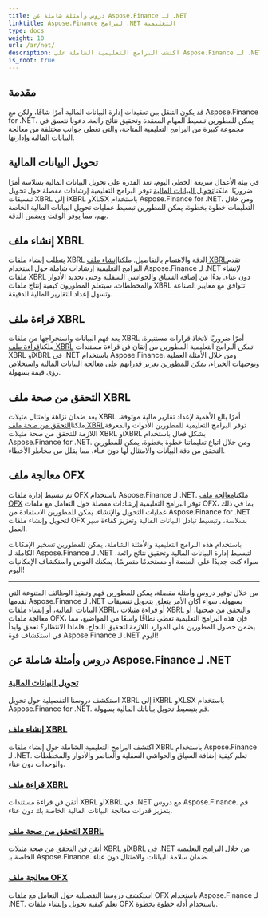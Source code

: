 ```yaml
---
title: دروس وأمثلة شاملة عن Aspose.Finance لـ .NET
linktitle: Aspose.Finance لبرامج .NET التعليمية
type: docs
weight: 10
url: /ar/net/
description: اكتشف البرامج التعليمية الشاملة على Aspose.Finance لـ .NET والتي تغطي تحويل البيانات المالية وإنشاء ملفات XBRL والقراءة والتحقق من الصحة ومعالجة ملفات OFX.
is_root: true
---
```


## مقدمة

قد يكون التنقل بين تعقيدات إدارة البيانات المالية أمرًا شاقًا، ولكن مع Aspose.Finance for .NET، يمكن للمطورين تبسيط المهام المعقدة وتحقيق نتائج رائعة. دعونا نتعمق في مجموعة كبيرة من البرامج التعليمية المتاحة، والتي تغطي جوانب مختلفة من معالجة البيانات المالية وإدارتها.

## تحويل البيانات المالية

 في بيئة الأعمال سريعة الخطى اليوم، تعد القدرة على تحويل البيانات المالية بسلاسة أمرًا ضروريًا. ملكنا[تحويل البيانات المالية](./financial-data-conversion/) توفر البرامج التعليمية إرشادات مفصلة حول تحويل تنسيقات XBRL إلى iXBRL وXLSX باستخدام Aspose.Finance for .NET. ومن خلال التعليمات خطوة بخطوة، يمكن للمطورين تبسيط عمليات تحويل البيانات المالية الخاصة بهم، مما يوفر الوقت ويضمن الدقة.

## إنشاء ملف XBRL

 يتطلب إنشاء ملفات XBRL الدقة والاهتمام بالتفاصيل. ملكنا[إنشاء ملف XBRL](./xbrl-file-creation/)تقدم البرامج التعليمية إرشادات شاملة حول استخدام Aspose.Finance لـ .NET لإنشاء ملفات XBRL دون عناء. بدءًا من إضافة السياق والحواشي السفلية وحتى تحديد الأدوار والمخططات، سيتعلم المطورون كيفية إنتاج ملفات XBRL تتوافق مع معايير الصناعة وتسهل إعداد التقارير المالية الدقيقة.

## قراءة ملف XBRL

 يعد فهم البيانات واستخراجها من ملفات XBRL أمرًا ضروريًا لاتخاذ قرارات مستنيرة. ملكنا[قراءة ملف XBRL](./xbrl-file-reading/) تمكن البرامج التعليمية المطورين من إتقان فن قراءة مستندات XBRL وiXBRL في .NET باستخدام Aspose.Finance. ومن خلال الأمثلة العملية وتوجيهات الخبراء، يمكن للمطورين تعزيز قدراتهم على معالجة البيانات المالية واستخلاص رؤى قيمة بسهولة.

## التحقق من صحة ملف XBRL

 يعد ضمان نزاهة وامتثال مثيلات XBRL أمرًا بالغ الأهمية لإعداد تقارير مالية موثوقة. ملكنا[التحقق من صحة ملف XBRL](./xbrl-file-validation/)توفر البرامج التعليمية للمطورين الأدوات والمعرفة اللازمة للتحقق من صحة مثيلات XBRL وiXBRL بشكل فعال باستخدام Aspose.Finance for .NET. ومن خلال اتباع تعليماتنا خطوة بخطوة، يمكن للمطورين التحقق من دقة البيانات والامتثال لها دون عناء، مما يقلل من مخاطر الأخطاء.

## معالجة ملف OFX

 تم تبسيط إدارة ملفات OFX باستخدام Aspose.Finance لـ .NET. ملكنا[معالجة ملف OFX](./ofx-file-manipulation/) توفر البرامج التعليمية إرشادات مفصلة حول التعامل مع ملفات OFX، بما في ذلك عمليات التحويل والإنشاء. يمكن للمطورين الاستفادة من Aspose.Finance for .NET لتحويل وإنشاء ملفات OFX بسلاسة، وتبسيط تبادل البيانات المالية وتعزيز كفاءة سير العمل.

باستخدام هذه البرامج التعليمية والأمثلة الشاملة، يمكن للمطورين تسخير الإمكانات الكاملة لـ Aspose.Finance لـ .NET لتبسيط إدارة البيانات المالية وتحقيق نتائج رائعة. سواء كنت جديدًا على المنصة أو مستخدمًا متمرسًا، يمكنك الغوص واستكشاف الإمكانيات اليوم!

---
من خلال توفير دروس وأمثلة مفصلة، يمكن للمطورين فهم وتنفيذ الوظائف المتنوعة التي تقدمها Aspose.Finance لـ .NET بسهولة. سواء أكان الأمر يتعلق بتحويل تنسيقات البيانات المالية، أو إنشاء ملفات XBRL، أو قراءة مثيلات XBRL والتحقق من صحتها، أو معالجة ملفات OFX، فإن هذه البرامج التعليمية تغطي نطاقًا واسعًا من المواضيع، مما يضمن حصول المطورين على الموارد اللازمة لتحقيق النجاح. فلماذا الانتظار؟ تعمق وابدأ في استكشاف قوة Aspose.Finance لـ .NET اليوم!
## دروس وأمثلة شاملة عن Aspose.Finance لـ .NET 
### [تحويل البيانات المالية](./financial-data-conversion/)
استكشف دروسنا التفصيلية حول تحويل XBRL إلى iXBRL وXLSX باستخدام Aspose.Finance for .NET. قم بتبسيط تحويل بياناتك المالية بسهولة.
### [إنشاء ملف XBRL](./xbrl-file-creation/)
اكتشف البرامج التعليمية الشاملة حول إنشاء ملفات XBRL باستخدام Aspose.Finance لـ .NET. تعلم كيفية إضافة السياق والحواشي السفلية والعناصر والأدوار والمخططات والوحدات دون عناء.
### [قراءة ملف XBRL](./xbrl-file-reading/)
أتقن فن قراءة مستندات XBRL وiXBRL في .NET مع دروس Aspose.Finance. قم بتعزيز قدرات معالجة البيانات المالية الخاصة بك دون عناء.
### [التحقق من صحة ملف XBRL](./xbrl-file-validation/)
أتقن فن التحقق من صحة مثيلات XBRL وiXBRL في .NET من خلال البرامج التعليمية الخاصة بـ Aspose.Finance. ضمان سلامة البيانات والامتثال دون عناء.
### [معالجة ملف OFX](./ofx-file-manipulation/)
استكشف دروسنا التفصيلية حول التعامل مع ملفات OFX باستخدام Aspose.Finance لـ .NET. تعلم كيفية تحويل وإنشاء ملفات OFX باستخدام أدلة خطوة بخطوة.